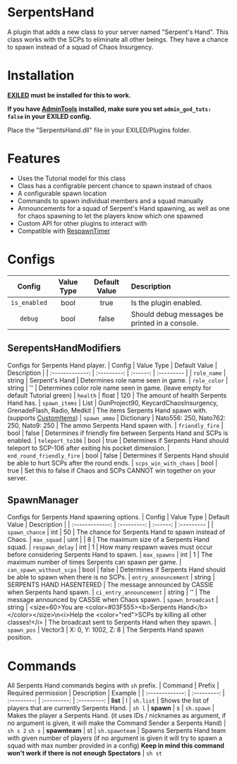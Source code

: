 # SerpentsHand

A plugin that adds a new class to your server named "Serpent's Hand". This class works with the SCPs to eliminate all other beings. They have a chance to spawn instead of a squad of Chaos Insurgency.

# Installation

**[EXILED](https://github.com/galaxy119/EXILED) must be installed for this to work.**

**If you have [AdminTools](https://github.com/galaxy119/AdminTools/tree/master/AdminTools) installed, make sure you set `admin_god_tuts: false` in your EXILED config.**

Place the "SerpentsHand.dll" file in your EXILED/Plugins folder.

# Features
* Uses the Tutorial model for this class
* Class has a configrable percent chance to spawn instead of chaos
* A configurable spawn location
* Commands to spawn individual members and a squad manually
* Announcements for a squad of Serpent's Hand spawning, as well as one for chaos spawning to let the players know which one spawned
* Custom API for other plugins to interact with
* Compatible with [RespawnTimer](https://github.com/Michal78900/RespawnTimer)

# Configs
| Config        | Value Type | Default Value | Description |
| :-------------: | :---------: | :------: | :--------- |
| `is_enabled` | bool | true | Is the plugin enabled.
| `debug` | bool | false | Should debug messages be printed in a console.

## SerepentsHandModifiers
Configs for Serpents Hand player.
| Config        | Value Type | Default Value | Description |
| :-------------: | :---------: | :------: | :--------- |
| `role_name` | string | Serpent's Hand | Determines role name seen in game.
| `role_color` | string | '' | Determines color role name seen in game. (leave empty for default Tutorial green)
| `health` | float | 120 | The amount of health Serpents Hand has.
| `spawn_items` | List | GunProject90, KeycardChaosInsurgency, GrenadeFlash, Radio, Medkit | The items Serpents Hand spawn with. (supports [CustomItems](https://github.com/Exiled-Team/CustomItems))
| `spawn_ammo` | Dictionary | Nato556: 250, Nato762: 250, Nato9: 250 | The ammo Serpents Hand spawn with.
| `friendly_fire` | bool | false | Determines if friendly fire between Serpents Hand and SCPs is enabled.
| `teleport_to106` | bool | true | Determines if Serpents Hand should teleport to SCP-106 after exiting his pocket dimension.
| `end_round_friendly_fire` | bool | false | Determines if Serpents Hand should be able to hurt SCPs after the round ends.
| `scps_win_with_chaos` | bool | true | Set this to false if Chaos and SCPs CANNOT win together on your server.

## SpawnManager
Configs for Serpents Hand spawning options.
| Config        | Value Type | Default Value | Description |
| :-------------: | :---------: | :------: | :--------- |
| `spawn_chance` | int | 50 | The chance for Serpents Hand to spawn instead of Chaos.
| `max_squad` | uint | | 8 | The maximum size of a Serpents Hand squad.
| `respawn_delay` | int | 1 | How many respawn waves must occur before considering Serpents Hand to spawn.
| `max_spawns` | int | 1 | The maximum number of times Serpents can spawn per game.
| `can_spawn_without_scps` | bool | false | Determines if Serpents Hand should be able to spawn when there is no SCPs.
| `entry_announcement` | string | SERPENTS HAND HASENTERED | The message announced by CASSIE when Serpents hand spawn.
| `ci_entry_announcement` | string | '' | The message announced by CASSIE when Chaos spawn.
| `spawn_broadcast` | string | \<size=60>You are \<color=#03F555>\<b>Serpents Hand\</b>\</color>\</size>\n\<i>Help the \<color=\"red\">SCPs</color> by killing all other classes!\</i> | The broadcast sent to Serpents Hand when they spawn.
| `spawn_pos` | Vector3 | X: 0, Y: 1002, Z: 8 | The Serpents Hand spawn position.

# Commands
All Serpents Hand commands begins with `sh` prefix.
| Command | Prefix | Required permission | Description | Example |
| :-------------: | :---------: | :---------: | :---------: | :---------:
| **list** | l | `sh.list` | Shows the list of players that are currently Serpents Hand. | `sh l`
| **spawn** | s | `sh.spawn` | Makes the player a Serpents Hand. (it uses IDs / nicknames as argument, if no argument is given, it will make the Command Sender a Serpents Hand) | `sh s 2` `sh s`
| **spawnteam** | st | `sh.spawnteam` | Spawns Serpents Hand team with given number of players (if no argument is given it will try to spawn a squad with max number provided in a config) **Keep in mind this command won't work if there is not enough Spectators** | `sh st`
